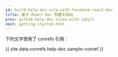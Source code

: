 ```yaml
---
id: build-help-doc-site-with-facebook-react-doc
title: 基于 React Doc 构建文档站
prev: github-help-doc-clone-with-jekyll
next: getting-started.html
---
```


下列文字使用了 conrefs 引用：

  {{ site.data.conrefs.help-doc.sample-conref }}
